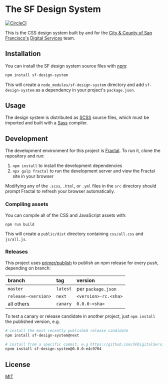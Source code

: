 # The SF Design System

[![CircleCI](https://circleci.com/gh/SFDigitalServices/sf-design-system/tree/master.svg?style=shield)](https://circleci.com/gh/SFDigitalServices/sf-design-system/tree/master)

This is the CSS design system built by and for the [City & County of San Francisco's][sfgov] [Digital Services] team.

## Installation

You can install the SF design system source files with [npm]:

```sh
npm install sf-design-system
```

This will create a `node_modules/sf-design-system` directory and add `sf-design-system` as a dependency in your project's `package.json`.

## Usage

The design system is distributed as [SCSS] source files, which must be imported and built with a [Sass] compiler.

## Development

The development environment for this project is [Fractal](https://fractal.build/). To run it, clone the repository and run:

1. `npm install` to install the development dependencies
2. `npx gulp fractal` to run the development server and view the Fractal site in your browser

Modifying any of the `.scss`, `.html`, or `.yml` files in the `src` directory should prompt Fractal to refresh your browser automatically.

### Compiling assets

You can compile all of the CSS and JavaScript assets with:

```
npm run build
```

This will create a `public/dist` directory containing `css/all.css` and `js/all.js`.

### Releases

This project uses [primer/publish] to publish an npm release for every push, depending on branch:

| branch | tag | version |
| :----- | :-- | :------ |
| `master` | `latest` | per `package.json` |
| `release-<version>` | `next` | `<version>-rc.<sha>` |
| all others | `canary` | `0.0.0-<sha>` |

To test a canary or release candidate in another project, just `npm install` the published version, e.g.

```sh
# install the most recently published release candidate
npm install sf-design-system@next

# install from a specific commit, e.g https://github.com/SFDigitalServices/sf-design-system/commit/e4c9704
npnm install sf-design-system@0.0.0-e4c9704
```

## License
[MIT](./LICENSE)

[sfgov]: https://sf.gov/
[digital services]: https://digitalservices.sfgov.org/
[sass]: https://sass-lang.com/
[scss]: https://sass-lang.com/documentation/syntax#scss
[npm]: https://docs.npmjs.com/about-npm/
[primer/publish]: https://github.com/primer/publish#readme
